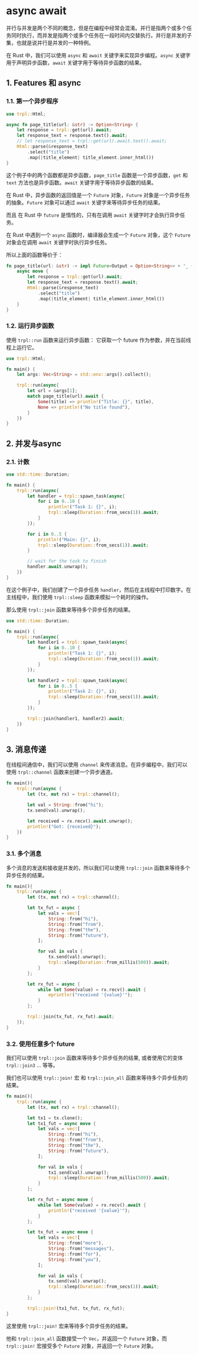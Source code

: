 # async await

并行与并发是两个不同的概念，但是在编程中经常会混淆。并行是指两个或多个任务同时执行，而并发是指两个或多个任务在一段时间内交替执行。并行是并发的子集，也就是说并行是并发的一种特例。

在 Rust 中，我们可以使用 `async` 和 `await` 关键字来实现异步编程。`async` 关键字用于声明异步函数，`await` 关键字用于等待异步函数的结果。

## 1. Features 和 async

### 1.1. 第一个异步程序

```rust
use trpl::Html;

async fn page_title(url: &str) -> Option<String> {
    let response = trpl::get(url).await;
    let response_text = response.text().await;
    // let response_text = trpl::get(url).await.text().await;
    Html::parse(&response_text)
        .select("title")
        .map(|title_element| title_element.inner_html())
}
```

这个例子中的两个函数都是异步函数，`page_title` 函数是一个异步函数，`get` 和 `text` 方法也是异步函数。`await` 关键字用于等待异步函数的结果。

在 Rust 中，异步函数的返回值是一个 `Future` 对象，`Future` 对象是一个异步任务的抽象。`Future` 对象可以通过 `await` 关键字来等待异步任务的结果。

而且 在 Rust 中 `future` 是惰性的，只有在调用 `await` 关键字时才会执行异步任务。

在 Rust 中遇到一个 `async` 函数时，编译器会生成一个 `Future` 对象，这个 `Future` 对象会在调用 `await` 关键字时执行异步任务。

所以上面的函数等价于：

```rust
fn page_title(url: &str) -> impl Future<Output = Option<String>> + '_ {
    async move {
        let response = trpl::get(url).await;
        let response_text = response.text().await;
        Html::parse(&response_text)
            .select("title")
            .map(|title_element| title_element.inner_html())
    }
}
```

### 1.2. 运行异步函数

使用 `trpl::run` 函数来运行异步函数： 它获取一个 future 作为参数，并在当前线程上运行它。

```rust
use trpl::Html;

fn main() {
    let args: Vec<String> = std::env::args().collect();

    trpl::run(async{
        let url = &args[1];
        match page_title(url).await {
            Some(title) => println!("Title: {}", title),
            None => println!("No title found"),
        }
    })
}
```

## 2. 并发与async

### 2.1. 计数

```rust
use std::time::Duration;

fn main() {
    trpl::run(async{
        let handler = trpl::spawn_task(async{
            for i in 0..10 {
                println!("Task 1: {}", i);
                trpl::sleep(Duration::from_secs(1)).await;
            }
        });

        for i in 0..5 {
            println!("Main: {}", i);
            trpl::sleep(Duration::from_secs(1)).await;
        }

        // wait for the task to finish
        handler.await.unwrap();
    })
}
```

在这个例子中，我们创建了一个异步任务 `handler`，然后在主线程中打印数字。在主线程中，我们使用 `trpl::sleep` 函数来模拟一个耗时的操作。

那么使用 `trpl::join` 函数来等待多个异步任务的结果。

```rust
use std::time::Duration;

fn main() {
    trpl::run(async{
        let handler1 = trpl::spawn_task(async{
            for i in 0..10 {
                println!("Task 1: {}", i);
                trpl::sleep(Duration::from_secs(1)).await;
            }
        });

        let handler2 = trpl::spawn_task(async{
            for i in 0..5 {
                println!("Task 2: {}", i);
                trpl::sleep(Duration::from_secs(1)).await;
            }
        });

        trpl::join(handler1, handler2).await;
    })
}
```

## 3. 消息传递

在线程间通信中，我们可以使用 `channel` 来传递消息。在异步编程中，我们可以使用 `trpl::channel` 函数来创建一个异步通道。

```rust
fn main(){
    trpl::run(async {
        let (tx, mut rx) = trpl::channel();

        let val = String::from("hi");
        tx.send(val).unwrap();

        let received = rx.recv().await.unwrap();
        println!("Got: {received}");
    })
}
```

### 3.1. 多个消息

多个消息的发送和接收是并发的，所以我们可以使用 `trpl::join` 函数来等待多个异步任务的结果。

```rust
fn main(){
    trpl::run(async {
        let (tx, mut rx) = trpl::channel();

        let tx_fut = async {
            let vals = vec![
                String::from("hi"),
                String::from("from"),
                String::from("the"),
                String::from("future"),
            ];

            for val in vals {
                tx.send(val).unwrap();
                trpl::sleep(Duration::from_millis(500)).await;
            }
        };

        let rx_fut = async {
            while let Some(value) = rx.recv().await {
                eprintln!("received '{value}'");
            }
        };

        trpl::join(tx_fut, rx_fut).await;
    });
}
```

### 3.2. 使用任意多个 future

我们可以使用 `trpl::join` 函数来等待多个异步任务的结果, 或者使用它的变体 `trpl::join3` ... 等等。

我们也可以使用 `trpl::join!` 宏 和 `trpl::join_all` 函数来等待多个异步任务的结果。

```rust
fn main(){
    trpl::run(async {
        let (tx, mut rx) = trpl::channel();

        let tx1 = tx.clone();
        let tx1_fut = async move {
            let vals = vec![
                String::from("hi"),
                String::from("from"),
                String::from("the"),
                String::from("future"),
            ];

            for val in vals {
                tx1.send(val).unwrap();
                trpl::sleep(Duration::from_millis(500)).await;
            }
        };

        let rx_fut = async move {
            while let Some(value) = rx.recv().await {
                println!("received '{value}'");
            }
        };

        let tx_fut = async move {
            let vals = vec![
                String::from("more"),
                String::from("messages"),
                String::from("for"),
                String::from("you"),
            ];

            for val in vals {
                tx.send(val).unwrap();
                trpl::sleep(Duration::from_secs(1)).await;
            }
        };

        trpl::join!(tx1_fut, tx_fut, rx_fut);
}
```

这里使用 `trpl::join!` 宏来等待多个异步任务的结果。

他和 `trpl::join_all` 函数接受一个 `Vec`，并返回一个 `Future` 对象，而 `trpl::join!` 宏接受多个 `Future` 对象，并返回一个 `Future` 对象。
